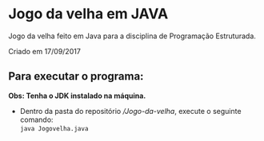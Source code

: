 # Jogo da velha em JAVA

Jogo da velha feito em Java para a disciplina de Programação Estruturada.

Criado em 17/09/2017

## Para executar o programa:

**Obs: Tenha o JDK instalado na máquina.**

- Dentro da pasta do repositório */Jogo-da-velha*, execute o seguinte comando:<br>
<code>java Jogovelha.java</code>

